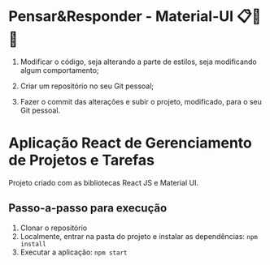 # Pensar&Responder -  Material-UI 📋💬🤔

1. Modificar o código, seja alterando a parte de estilos, seja modificando algum comportamento;

2. Criar um repositório no seu Git pessoal;

3. Fazer o commit das alterações e subir o projeto, modificado, para o seu Git pessoal.



# Aplicação React de Gerenciamento de Projetos e Tarefas

Projeto criado com as bibliotecas React JS e Material UI.


## Passo-a-passo para execução

1. Clonar o repositório
2. Localmente, entrar na pasta do projeto e instalar as dependências:
   `
   npm install
   `
3. Executar a aplicação:
   `
   npm start
   `

